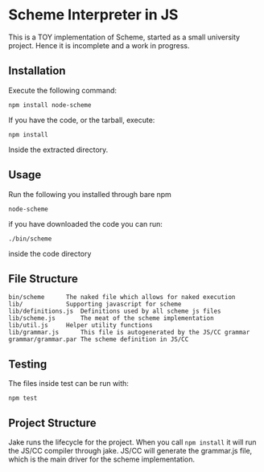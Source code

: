 Scheme Interpreter in JS
========================

This is a TOY implementation of Scheme, started as a small university project. Hence it is incomplete and a work in progress.

Installation
------------

Execute the following command:

	npm install node-scheme

If you have the code, or the tarball, execute:

	npm install

Inside the extracted directory.

Usage
-----

Run the following you installed through bare npm

	node-scheme

if you have downloaded the code you can run:

	./bin/scheme

inside the code directory


File Structure
--------------

	bin/scheme		The naked file which allows for naked execution
	lib/			Supporting javascript for scheme
	lib/definitions.js	Definitions used by all scheme js files
	lib/scheme.js		The meat of the scheme implementation
	lib/util.js		Helper utility functions
	lib/grammar.js		This file is autogenerated by the JS/CC grammar
	grammar/grammar.par	The scheme definition in JS/CC


Testing
-------

The files inside test can be run with:

	npm test

Project Structure
-----------------

Jake runs the lifecycle for the project. When you call `npm install` it will run the JS/CC compiler through jake. JS/CC will generate the grammar.js file, which is the main driver for the scheme implementation.
